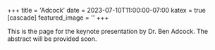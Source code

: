 +++
title = 'Adcock'
date = 2023-07-10T11:00:00-07:00
katex = true
[cascade]
  featured_image = ''
+++


This is the page for the keynote presentation by Dr. Ben Adcock. The abstract will be provided soon.
